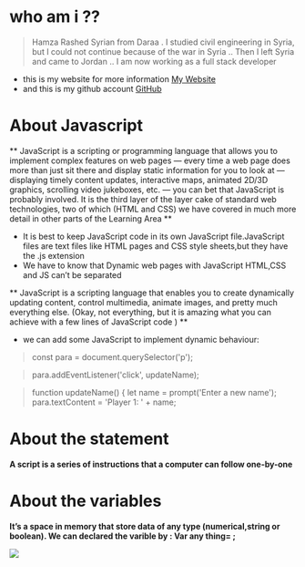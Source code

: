 # who am i ?? 
 > Hamza Rashed Syrian from Daraa . I studied civil engineering in Syria, but I could not continue because of the war in Syria .. Then I left Syria and came to Jordan ..
I am now working as a full stack developer
* this is my website for more information [My Website](https://hamzarashed.herokuapp.com/)
* and this is my github account [GitHub](https://github.com/Hamza-Rashed/)

# About Javascript

** JavaScript is a scripting or programming language that allows you to implement complex features on web
pages — every time a web page does more than just sit there and display static information for you to 
look at — displaying timely content updates, interactive maps, animated 2D/3D graphics, scrolling video 
jukeboxes, etc. — you can bet that JavaScript is probably involved. It is the third layer of the layer 
cake of standard web technologies, two of which (HTML and CSS) we have covered in much more detail in 
other parts of the Learning Area **

* It is best to keep JavaScript code in its own JavaScript file.JavaScript files 
are text files like HTML pages and CSS style sheets,but they have the .js extension
*  We have to know that Dynamic web pages with JavaScript HTML,CSS and JS can’t be separated 

** JavaScript is a scripting language that enables you to create dynamically updating content,
control multimedia, animate images, and pretty much everything else. (Okay, not everything, 
but it is amazing what you can achieve with a few lines of JavaScript code ) **

* we can add some JavaScript to implement dynamic behaviour:
>const para = document.querySelector('p');

>para.addEventListener('click', updateName);

>function updateName() {
 > let name = prompt('Enter a new name');
 > para.textContent = 'Player 1: ' + name;

# About the statement
**A script is a series of instructions that a computer can follow one-by-one**

# About the variables
**It’s a space in memory that store data of any type (numerical,string or boolean). We can declared the varible by : Var any thing= ;**


![](https://cdn.pixabay.com/photo/2016/03/27/18/54/technology-1283624_960_720.jpg)

